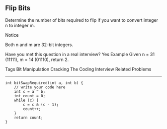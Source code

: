## Flip Bits  ##

Determine the number of bits required to flip if you want to convert integer n to integer m.

 Notice

Both n and m are 32-bit integers.

Have you met this question in a real interview? Yes
Example
Given n = 31 (11111), m = 14 (01110), return 2.

Tags 
Bit Manipulation Cracking The Coding Interview
Related Problems 

----------
    int bitSwapRequired(int a, int b) {
        // write your code here
        int c = a ^ b;
        int count = 0;
        while (c) {
            c = c & (c - 1);
            count++;
        }
        return count;
    }